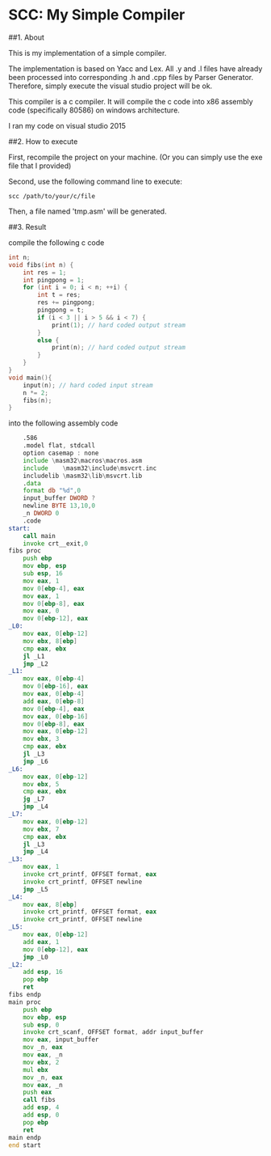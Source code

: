 # SCC: My Simple Compiler



##1. About

This is my implementation of a simple compiler.

The implementation is based on Yacc and Lex. All .y and .l files have already been processed into corresponding .h and .cpp files by Parser Generator. Therefore, simply execute the visual studio project will be ok.

This compiler is a c compiler. It will compile the c code into x86 assembly code (specifically 80586) on windows architecture. 

I ran my code on visual studio 2015



##2. How to execute

First, recompile the project on your machine. (Or you can simply use the exe file that I provided)

Second, use the following command line to execute:

```
scc /path/to/your/c/file
```

Then, a file named 'tmp.asm' will be generated.



##3. Result

compile the following c code

```c
int n;
void fibs(int n) {
    int res = 1;
    int pingpong = 1;
    for (int i = 0; i < n; ++i) {
        int t = res;
        res += pingpong;
        pingpong = t;
        if (i < 3 || i > 5 && i < 7) {
            print(1); // hard coded output stream
        }
        else {
            print(n); // hard coded output stream
        }
    }
}
void main(){
    input(n); // hard coded input stream
    n *= 2;
    fibs(n);
}
```

into the following assembly code

```asm
	.586
	.model flat, stdcall
	option casemap : none
	include \masm32\macros\macros.asm
	include    \masm32\include\msvcrt.inc
	includelib \masm32\lib\msvcrt.lib
	.data
	format db "%d",0
	input_buffer DWORD ?
	newline BYTE 13,10,0
	_n DWORD 0
	.code
start:
	call main
	invoke crt__exit,0
fibs proc
	push ebp
	mov ebp, esp
	sub esp, 16
	mov eax, 1
	mov 0[ebp-4], eax
	mov eax, 1
	mov 0[ebp-8], eax
	mov eax, 0
	mov 0[ebp-12], eax
_L0:
	mov eax, 0[ebp-12]
	mov ebx, 8[ebp]
	cmp eax, ebx
	jl _L1
	jmp _L2
_L1:
	mov eax, 0[ebp-4]
	mov 0[ebp-16], eax
	mov eax, 0[ebp-4]
	add eax, 0[ebp-8]
	mov 0[ebp-4], eax
	mov eax, 0[ebp-16]
	mov 0[ebp-8], eax
	mov eax, 0[ebp-12]
	mov ebx, 3
	cmp eax, ebx
	jl _L3
	jmp _L6
_L6:
	mov eax, 0[ebp-12]
	mov ebx, 5
	cmp eax, ebx
	jg _L7
	jmp _L4
_L7:
	mov eax, 0[ebp-12]
	mov ebx, 7
	cmp eax, ebx
	jl _L3
	jmp _L4
_L3:
	mov eax, 1
	invoke crt_printf, OFFSET format, eax
	invoke crt_printf, OFFSET newline
	jmp _L5
_L4:
	mov eax, 8[ebp]
	invoke crt_printf, OFFSET format, eax
	invoke crt_printf, OFFSET newline
_L5:
	mov eax, 0[ebp-12]
	add eax, 1
	mov 0[ebp-12], eax
	jmp _L0
_L2:
	add esp, 16
	pop ebp
	ret
fibs endp
main proc
	push ebp
	mov ebp, esp
	sub esp, 0
	invoke crt_scanf, OFFSET format, addr input_buffer
	mov eax, input_buffer
	mov _n, eax
	mov eax, _n
	mov ebx, 2
	mul ebx
	mov _n, eax
	mov eax, _n
	push eax
	call fibs
	add esp, 4
	add esp, 0
	pop ebp
	ret
main endp
end start
```

